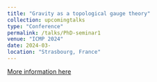 ```yaml
---
title: "Gravity as a topological gauge theory"
collection: upcomingtalks
type: "Conference"
permalink: /talks/PhD-seminar1
venue: "ICMP 2024"
date: 2024-03-
location: "Strasbourg, France"
---
```


[More information here](https://icmp2024.org/index.html)